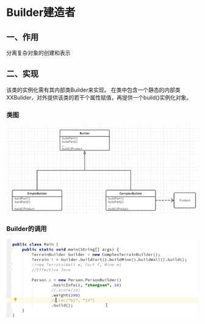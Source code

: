 # Builder建造者

## 一、作用

分离复杂对象的创建和表示

## 二、实现

该类的实例化需有其内部类Builder来实现。
在类中包含一个静态的内部类XXBulider，对外提供该类的若干个属性赋值，再提供一个build()实例化对象。

### 类图

![2020-03-19-23-11-23](./imgs/3.3、Builder建造者.md/2020-03-19-23-11-23.png)

### Builder的调用

![2020-03-19-23-06-49](./imgs/3.3、Builder建造者.md/2020-03-19-23-06-49.png)
